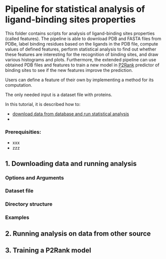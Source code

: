 # Pipeline for statistical analysis of ligand-binding sites properties
This folder contains scripts for analysis of ligand-binding sites properties (called features). The pipeline is able to download PDB and FASTA files from PDBe, label binding residues based on the ligands in the PDB file, compute values of defined features, perform statistical analysis to find out whether these features are interesting for the recognition of binding sites, and draw various histograms and plots. Furthermore, the extended pipeline can use obtained PDB files and features to train a new model in [P2Rank](http://siret.ms.mff.cuni.cz/p2rank) predictor of binding sites to see if the new features improve the prediction.

Users can define a feature of their own by implementing a method for its computation.

The only needed input is a dataset file with proteins.

In this tutorial, it is described how to:
 - [download data from database and run statistical analysis](#one)
 - 


### Prerequisities:
- xxx
- zzz

<a name="one"></a>
## 1. Downloading data and running analysis

### Options and Arguments

### Dataset file

### Directory structure

### Examples

<a name="two"></a>
## 2. Running analysis on data from other source


<a name="three"></a>
## 3. Training a P2Rank model
